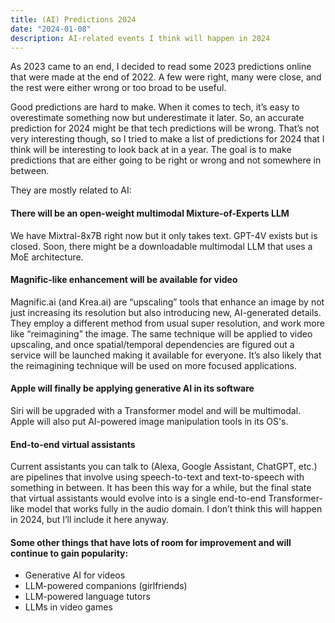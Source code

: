 ```yaml
---
title: (AI) Predictions 2024
date: "2024-01-08"
description: AI-related events I think will happen in 2024
---
```


As 2023 came to an end, I decided to read some 2023 predictions online that were made at the end of 2022. A few were right, many were close, and the rest were either wrong or too broad to be useful.

Good predictions are hard to make. When it comes to tech, it’s easy to overestimate something now but underestimate it later. So, an accurate prediction for 2024 might be that tech predictions will be wrong. That’s not very interesting though, so I tried to make a list of predictions for 2024 that I think will be interesting to look back at in a year. The goal is to make predictions that are either going to be right or wrong and not somewhere in between.

They are mostly related to AI: 

#### There will be an open-weight multimodal Mixture-of-Experts LLM

We have Mixtral-8x7B right now but it only takes text. GPT-4V exists but is closed. Soon, there might be a downloadable multimodal LLM that uses a MoE architecture.

#### Magnific-like enhancement will be available for video

Magnific.ai (and Krea.ai) are “upscaling” tools that enhance an image by not just increasing its resolution but also introducing new, AI-generated details. They employ a different method from usual super resolution, and work more like “reimagining” the image. The same technique will be applied to video upscaling, and once spatial/temporal dependencies are figured out a service will be launched making it available for everyone. It’s also likely that the reimagining technique will be used on more focused applications.

#### Apple will finally be applying generative AI in its software

Siri will be upgraded with a Transformer model and will be multimodal. Apple will also put AI-powered image manipulation tools in its OS's.

#### End-to-end virtual assistants

Current assistants you can talk to (Alexa, Google Assistant, ChatGPT, etc.) are pipelines that involve using speech-to-text and text-to-speech with something in between. It has been this way for a while, but the final state that virtual assistants would evolve into is a single end-to-end Transformer-like model that works fully in the audio domain. I don’t think this will happen in 2024, but I’ll include it here anyway.

#### Some other things that have lots of room for improvement and will continue to gain popularity:

- Generative AI for videos
- LLM-powered companions (girlfriends)
- LLM-powered language tutors
- LLMs in video games
